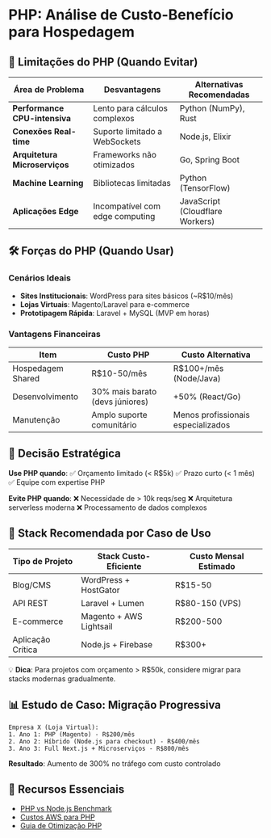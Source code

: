 # PHP: Análise de Custo-Benefício para Hospedagem

## 🚫 Limitações do PHP (Quando Evitar)

| Área de Problema              | Desvantagens                    | Alternativas Recomendadas       |
| ----------------------------- | ------------------------------- | ------------------------------- |
| **Performance CPU-intensiva** | Lento para cálculos complexos   | Python (NumPy), Rust            |
| **Conexões Real-time**        | Suporte limitado a WebSockets   | Node.js, Elixir                 |
| **Arquitetura Microserviços** | Frameworks não otimizados       | Go, Spring Boot                 |
| **Machine Learning**          | Bibliotecas limitadas           | Python (TensorFlow)             |
| **Aplicações Edge**           | Incompatível com edge computing | JavaScript (Cloudflare Workers) |

## 🛠️ Forças do PHP (Quando Usar)

### Cenários Ideais

- **Sites Institucionais**: WordPress para sites básicos (~R$10/mês)
- **Lojas Virtuais**: Magento/Laravel para e-commerce
- **Prototipagem Rápida**: Laravel + MySQL (MVP em horas)

### Vantagens Financeiras

| Item              | Custo PHP                       | Custo Alternativa                  |
| ----------------- | ------------------------------- | ---------------------------------- |
| Hospedagem Shared | R$10-50/mês                     | R$100+/mês (Node/Java)             |
| Desenvolvimento   | 30% mais barato (devs júniores) | +50% (React/Go)                    |
| Manutenção        | Amplo suporte comunitário       | Menos profissionais especializados |

## 📌 Decisão Estratégica

**Use PHP quando**:
✅ Orçamento limitado (< R$5k)
✅ Prazo curto (< 1 mês)
✅ Equipe com expertise PHP

**Evite PHP quando**:
❌ Necessidade de > 10k reqs/seg
❌ Arquitetura serverless moderna
❌ Processamento de dados complexos

## 🔧 Stack Recomendada por Caso de Uso

| Tipo de Projeto   | Stack Custo-Eficiente   | Custo Mensal Estimado |
| ----------------- | ----------------------- | --------------------- |
| Blog/CMS          | WordPress + HostGator   | R$15-50               |
| API REST          | Laravel + Lumen         | R$80-150 (VPS)        |
| E-commerce        | Magento + AWS Lightsail | R$200-500             |
| Aplicação Crítica | Node.js + Firebase      | R$300+                |

💡 **Dica**: Para projetos com orçamento > R$50k, considere migrar para stacks modernas gradualmente.

## 📊 Estudo de Caso: Migração Progressiva

```plaintext
Empresa X (Loja Virtual):
1. Ano 1: PHP (Magento) - R$200/mês
2. Ano 2: Híbrido (Node.js para checkout) - R$400/mês
3. Ano 3: Full Next.js + Microserviços - R$800/mês
```

**Resultado**: Aumento de 300% no tráfego com custo controlado

## 🔗 Recursos Essenciais

- [PHP vs Node.js Benchmark](https://benchmarks.tec)
- [Custos AWS para PHP](https://aws.amazon.com/php/)
- [Guia de Otimização PHP](https://php.watch/performance)
